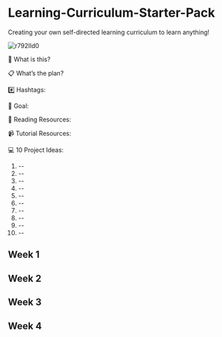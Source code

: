 # Learning-Curriculum-Starter-Pack
Creating your own self-directed learning curriculum to learn anything!

![r792IId0](https://user-images.githubusercontent.com/7072856/112834525-18149c80-9066-11eb-8451-e224d1bbc5f4.png)



🤔 What is this?


📋 What’s the plan? 


#️⃣ Hashtags:


🎯 Goal:


📖 Reading Resources:



📹  Tutorial Resources:

 

 💻 10 Project Ideas:

1. --
2. --
3. --
4. --
5. --
6. --
7. --
8. --
9. --
10. --


Week 1
----------
Week 2
----------
Week 3
----------
Week 4
----------


